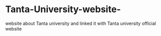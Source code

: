 # Tanta-University-website-
website about Tanta university and linked it with Tanta university official website
